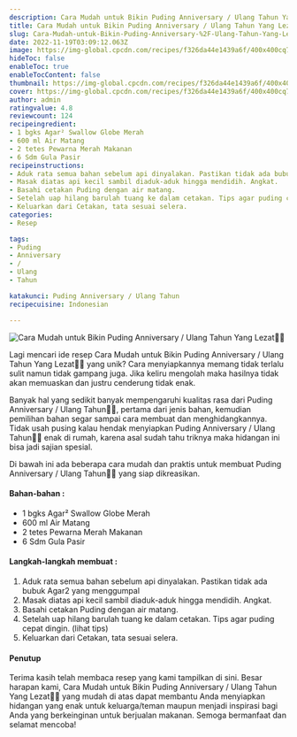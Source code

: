 ```yaml
---
description: Cara Mudah untuk Bikin Puding Anniversary / Ulang Tahun Yang Lezat"
title: Cara Mudah untuk Bikin Puding Anniversary / Ulang Tahun Yang Lezat
slug: Cara-Mudah-untuk-Bikin-Puding-Anniversary-%2F-Ulang-Tahun-Yang-Lezat
date: 2022-11-19T03:09:12.063Z
image: https://img-global.cpcdn.com/recipes/f326da44e1439a6f/400x400cq70/photo.jpg
hideToc: false
enableToc: true
enableTocContent: false
thumbnail: https://img-global.cpcdn.com/recipes/f326da44e1439a6f/400x400cq70/photo.jpg
cover: https://img-global.cpcdn.com/recipes/f326da44e1439a6f/400x400cq70/photo.jpg
author: admin
ratingvalue: 4.8
reviewcount: 124
recipeingredient:
- 1 bgks Agar² Swallow Globe Merah
- 600 ml Air Matang
- 2 tetes Pewarna Merah Makanan
- 6 Sdm Gula Pasir
recipeinstructions:
- Aduk rata semua bahan sebelum api dinyalakan. Pastikan tidak ada bubuk Agar2 yang menggumpal
- Masak diatas api kecil sambil diaduk-aduk hingga mendidih. Angkat.
- Basahi cetakan Puding dengan air matang.
- Setelah uap hilang barulah tuang ke dalam cetakan. Tips agar puding cepat dingin. (lihat tips)
- Keluarkan dari Cetakan, tata sesuai selera.
categories:
- Resep

tags:
- Puding
- Anniversary
- /
- Ulang
- Tahun

katakunci: Puding Anniversary / Ulang Tahun
recipecuisine: Indonesian

---
```


![Cara Mudah untuk Bikin Puding Anniversary / Ulang Tahun Yang Lezat👩‍🍳](https://img-global.cpcdn.com/recipes/f326da44e1439a6f/400x400cq70/photo.jpg)

Lagi mencari ide resep Cara Mudah untuk Bikin Puding Anniversary / Ulang Tahun Yang Lezat👩‍🍳 yang unik? Cara menyiapkannya memang tidak terlalu sulit namun tidak gampang juga. Jika keliru mengolah maka hasilnya tidak akan memuaskan dan justru cenderung tidak enak.

Banyak hal yang sedikit banyak mempengaruhi kualitas rasa dari Puding Anniversary / Ulang Tahun👩‍🍳, pertama dari jenis bahan, kemudian pemilihan bahan segar sampai cara membuat dan menghidangkannya. Tidak usah pusing kalau hendak menyiapkan Puding Anniversary / Ulang Tahun👩‍🍳 enak di rumah, karena asal sudah tahu triknya maka hidangan ini bisa jadi sajian spesial.

Di bawah ini ada beberapa cara mudah dan praktis untuk membuat Puding Anniversary / Ulang Tahun👩‍🍳 yang siap dikreasikan.

<!--inarticleads1-->

#### Bahan-bahan :

- 1 bgks Agar² Swallow Globe Merah
- 600 ml Air Matang
- 2 tetes Pewarna Merah Makanan
- 6 Sdm Gula Pasir

<!--inarticleads2-->

#### Langkah-langkah membuat :

1. Aduk rata semua bahan sebelum api dinyalakan. Pastikan tidak ada bubuk Agar2 yang menggumpal
1. Masak diatas api kecil sambil diaduk-aduk hingga mendidih. Angkat.
1. Basahi cetakan Puding dengan air matang.
1. Setelah uap hilang barulah tuang ke dalam cetakan. Tips agar puding cepat dingin. (lihat tips)
1. Keluarkan dari Cetakan, tata sesuai selera.

#### Penutup

Terima kasih telah membaca resep yang kami tampilkan di sini. Besar harapan kami, Cara Mudah untuk Bikin Puding Anniversary / Ulang Tahun Yang Lezat👩‍🍳 yang mudah di atas dapat membantu Anda menyiapkan hidangan yang enak untuk keluarga/teman maupun menjadi inspirasi bagi Anda yang berkeinginan untuk berjualan makanan. Semoga bermanfaat dan selamat mencoba!